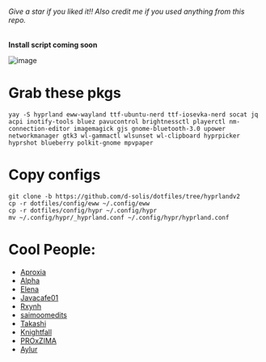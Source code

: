 ###### Give a star if you liked it!! Also credit me if you used anything from this repo.

**Install script coming soon**

![image](https://github.com/d-solis/dotfiles/assets/43517199/abae4682-ca48-4da4-a90c-50f900db6a77)

# Grab these pkgs

```
yay -S hyprland eww-wayland ttf-ubuntu-nerd ttf-iosevka-nerd socat jq acpi inotify-tools bluez pavucontrol brightnessctl playerctl nm-connection-editor imagemagick gjs gnome-bluetooth-3.0 upower networkmanager gtk3 wl-gammactl wlsunset wl-clipboard hyprpicker hyprshot blueberry polkit-gnome mpvpaper
```

# Copy configs

```
git clone -b https://github.com/d-solis/dotfiles/tree/hyprlandv2
cp -r dotfiles/config/eww ~/.config/eww
cp -r dotfiles/config/hypr ~/.config/hypr
mv ~/.config/hypr/_hyprland.conf ~/.config/hypr/hyprland.conf
```

# Cool People:

- [Aproxia](https://github.com/aproxia-dev)
- [Alpha](https://github.com/alphatechnolog)
- [Elena](https://github.com/elenapan)
- [Javacafe01](https://github.com/JavaCafe01)
- [Rxynh](https://github.com/rxyhn)
- [saimoomedits](https://github.com/saimoomedits)
- [Takashi](https://github.com/ThatTakashi)
- [Knightfall](https://github.com/Knightfall01)
- [PROxZIMA ](https://github.com/PROxZIMA)
- [Aylur](https://github.com/Aylur/)
